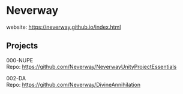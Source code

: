 # Neverway
website: https://neverway.github.io/index.html

__Projects__
--
000-NUPE
<br />Repo: https://github.com/Neverway/NeverwayUnityProjectEssentials

002-DA
<br />Repo: https://github.com/Neverway/DivineAnnihilation
